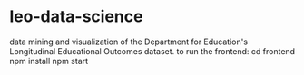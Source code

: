 # leo-data-science
data mining and visualization of the Department for Education's Longitudinal Educational Outcomes dataset.
to run the frontend:
cd frontend
npm install
npm start
